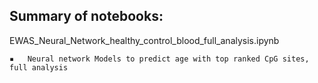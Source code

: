 ## Summary of notebooks:


EWAS\_Neural\_Network\_healthy\_control\_blood\_full\_analysis.ipynb

	▪	Neural network Models to predict age with top ranked CpG sites, full analysis


 
